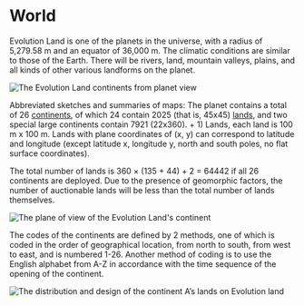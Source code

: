 # World

Evolution Land is one of the planets in the universe, with a radius of 5,279.58 m and an equator of 36,000 m. The climatic conditions are similar to those of the Earth. There will be rivers, land, mountain valleys, plains, and all kinds of other various landforms on the planet.

![The Evolution Land continents from planet view](../../.gitbook/assets/continent1%20%282%29%20%282%29%20%283%29.png)

Abbreviated sketches and summaries of maps: The planet contains a total of 26 [continents](continent.md), of which 24 contain 2025 \(that is, 45x45\) [lands](land.md), and two special large continents contain 7921 \(22x360\). + 1\) Lands, each land is 100 m x 100 m. Lands with plane coordinates of \(x, y\) can correspond to latitude and longitude \(except latitude x, longitude y, north and south poles, no flat surface coordinates\).

The total number of lands is 360 × \(135 + 44\) + 2 = 64442 if all 26 continents are deployed. Due to the presence of geomorphic factors, the number of auctionable lands will be less than the total number of lands themselves.

![The plane of view of the Evolution Land&apos;s continent](../../.gitbook/assets/continent1%20%282%29%20%282%29.png)

The codes of the continents are defined by 2 methods, one of which is coded in the order of geographical location, from north to south, from west to east, and is numbered 1-26. Another method of coding is to use the English alphabet from A-Z in accordance with the time sequence of the opening of the continent.

![The distribution and design of the continent A&#x2019;s lands on Evolution land](../../.gitbook/assets/continent1%20%282%29%20%282%29%20%282%29.png)

